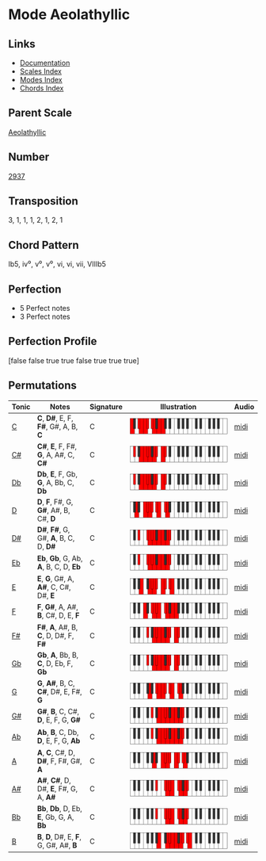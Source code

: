 # Mode Aeolathyllic

## Links

- [Documentation](README.md)
- [Scales Index](Scales.md)
- [Modes Index](Modes.md)
- [Chords Index](Chords.md)

## Parent Scale

[Aeolathyllic](ScaleAeolathyllic.md)

## Number

[2937](https://ianring.com/musictheory/scales/2937)

## Transposition

3, 1, 1, 1, 2, 1, 2, 1

## Chord Pattern

Ib5, iv⁰, v⁰, v⁰, vi, vi, vii, VIIIb5

## Perfection

- 5 Perfect notes
- 3 Perfect notes

## Perfection Profile

[false false true true false true true true]

## Permutations

| Tonic | Notes | Signature | Illustration | Audio |
|-------|-------|-----------|--------------|-------|
| [C](ModeCNaturalAeolathyllic.md) | **C**, **D#**, E, F, **F#**, G#, A, B, **C** | C | ![CNaturalAeolathyllic](ModeCNaturalAeolathyllic.png) | [midi](https://github.com/edipermadi/music/blob/main/docs/ModeCNaturalAeolathyllic.mid?raw=true) |
| [C#](ModeCSharpAeolathyllic.md) | **C#**, **E**, F, F#, **G**, A, A#, C, **C#** | C | ![CSharpAeolathyllic](ModeCSharpAeolathyllic.png) | [midi](https://github.com/edipermadi/music/blob/main/docs/ModeCSharpAeolathyllic.mid?raw=true) |
| [Db](ModeDFlatAeolathyllic.md) | **Db**, **E**, F, Gb, **G**, A, Bb, C, **Db** | C | ![DFlatAeolathyllic](ModeDFlatAeolathyllic.png) | [midi](https://github.com/edipermadi/music/blob/main/docs/ModeDFlatAeolathyllic.mid?raw=true) |
| [D](ModeDNaturalAeolathyllic.md) | **D**, **F**, F#, G, **G#**, A#, B, C#, **D** | C | ![DNaturalAeolathyllic](ModeDNaturalAeolathyllic.png) | [midi](https://github.com/edipermadi/music/blob/main/docs/ModeDNaturalAeolathyllic.mid?raw=true) |
| [D#](ModeDSharpAeolathyllic.md) | **D#**, **F#**, G, G#, **A**, B, C, D, **D#** | C | ![DSharpAeolathyllic](ModeDSharpAeolathyllic.png) | [midi](https://github.com/edipermadi/music/blob/main/docs/ModeDSharpAeolathyllic.mid?raw=true) |
| [Eb](ModeEFlatAeolathyllic.md) | **Eb**, **Gb**, G, Ab, **A**, B, C, D, **Eb** | C | ![EFlatAeolathyllic](ModeEFlatAeolathyllic.png) | [midi](https://github.com/edipermadi/music/blob/main/docs/ModeEFlatAeolathyllic.mid?raw=true) |
| [E](ModeENaturalAeolathyllic.md) | **E**, **G**, G#, A, **A#**, C, C#, D#, **E** | C | ![ENaturalAeolathyllic](ModeENaturalAeolathyllic.png) | [midi](https://github.com/edipermadi/music/blob/main/docs/ModeENaturalAeolathyllic.mid?raw=true) |
| [F](ModeFNaturalAeolathyllic.md) | **F**, **G#**, A, A#, **B**, C#, D, E, **F** | C | ![FNaturalAeolathyllic](ModeFNaturalAeolathyllic.png) | [midi](https://github.com/edipermadi/music/blob/main/docs/ModeFNaturalAeolathyllic.mid?raw=true) |
| [F#](ModeFSharpAeolathyllic.md) | **F#**, **A**, A#, B, **C**, D, D#, F, **F#** | C | ![FSharpAeolathyllic](ModeFSharpAeolathyllic.png) | [midi](https://github.com/edipermadi/music/blob/main/docs/ModeFSharpAeolathyllic.mid?raw=true) |
| [Gb](ModeGFlatAeolathyllic.md) | **Gb**, **A**, Bb, B, **C**, D, Eb, F, **Gb** | C | ![GFlatAeolathyllic](ModeGFlatAeolathyllic.png) | [midi](https://github.com/edipermadi/music/blob/main/docs/ModeGFlatAeolathyllic.mid?raw=true) |
| [G](ModeGNaturalAeolathyllic.md) | **G**, **A#**, B, C, **C#**, D#, E, F#, **G** | C | ![GNaturalAeolathyllic](ModeGNaturalAeolathyllic.png) | [midi](https://github.com/edipermadi/music/blob/main/docs/ModeGNaturalAeolathyllic.mid?raw=true) |
| [G#](ModeGSharpAeolathyllic.md) | **G#**, **B**, C, C#, **D**, E, F, G, **G#** | C | ![GSharpAeolathyllic](ModeGSharpAeolathyllic.png) | [midi](https://github.com/edipermadi/music/blob/main/docs/ModeGSharpAeolathyllic.mid?raw=true) |
| [Ab](ModeAFlatAeolathyllic.md) | **Ab**, **B**, C, Db, **D**, E, F, G, **Ab** | C | ![AFlatAeolathyllic](ModeAFlatAeolathyllic.png) | [midi](https://github.com/edipermadi/music/blob/main/docs/ModeAFlatAeolathyllic.mid?raw=true) |
| [A](ModeANaturalAeolathyllic.md) | **A**, **C**, C#, D, **D#**, F, F#, G#, **A** | C | ![ANaturalAeolathyllic](ModeANaturalAeolathyllic.png) | [midi](https://github.com/edipermadi/music/blob/main/docs/ModeANaturalAeolathyllic.mid?raw=true) |
| [A#](ModeASharpAeolathyllic.md) | **A#**, **C#**, D, D#, **E**, F#, G, A, **A#** | C | ![ASharpAeolathyllic](ModeASharpAeolathyllic.png) | [midi](https://github.com/edipermadi/music/blob/main/docs/ModeASharpAeolathyllic.mid?raw=true) |
| [Bb](ModeBFlatAeolathyllic.md) | **Bb**, **Db**, D, Eb, **E**, Gb, G, A, **Bb** | C | ![BFlatAeolathyllic](ModeBFlatAeolathyllic.png) | [midi](https://github.com/edipermadi/music/blob/main/docs/ModeBFlatAeolathyllic.mid?raw=true) |
| [B](ModeBNaturalAeolathyllic.md) | **B**, **D**, D#, E, **F**, G, G#, A#, **B** | C | ![BNaturalAeolathyllic](ModeBNaturalAeolathyllic.png) | [midi](https://github.com/edipermadi/music/blob/main/docs/ModeBNaturalAeolathyllic.mid?raw=true) |
